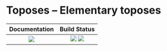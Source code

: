 <!-- BEGIN HEADER -->
# Toposes – Elementary toposes

| **Documentation**         | **Build Status**                                            |
|:-------------------------:|:-----------------------------------------------------------:|
| [![][docs-img]][docs-url] | [![][tests-img]][tests-url] [![][codecov-img]][codecov-url] |
<!-- END HEADER -->

<!-- BEGIN FOOTER -->
[docs-img]: https://img.shields.io/badge/docs-stable-blue.svg
[docs-url]: https://homalg-project.github.io/Toposes/doc/chap0.html

[tests-img]: https://github.com/homalg-project/Toposes/workflows/Tests/badge.svg
[tests-url]: https://github.com/homalg-project/Toposes/actions?query=workflow%3ATests

[codecov-img]: https://codecov.io/gh/homalg-project/Toposes/branch/master/graph/badge.svg
[codecov-url]: https://codecov.io/gh/homalg-project/Toposes
<!-- END FOOTER -->
